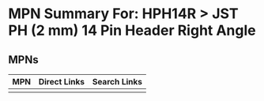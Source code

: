 



# MPN Summary For: HPH14R > JST PH (2 mm) 14 Pin Header Right Angle

## MPNs
  

|MPN|Direct Links|Search Links|
| :--- | :--- | :--- |
||||
